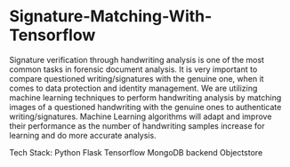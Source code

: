 # Signature-Matching-With-Tensorflow

Signature verification through handwriting analysis is one of the most common tasks in forensic document analysis. It is very important to compare questioned writing/signatures with the genuine one, when it comes to data protection and identity management. We are utilizing machine learning techniques to perform handwriting analysis by matching images of a questioned handwriting with the genuine ones to authenticate writing/signatures. Machine Learning algorithms will adapt and improve their performance as the number of handwriting samples increase for learning and do more accurate analysis.

Tech Stack:
Python
Flask
Tensorflow
MongoDB backend
Objectstore
